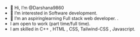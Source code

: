 - 👋 Hi, I’m @Darshana9860
- 👀 I’m interested in Software development.  
- 🌱 I’m an aspiringlearning Full stack web developer. .
- I am open to work (part time/full time).
- I am skilled in C++ , HTML , CSS, Tailwind-CSS , Javascript.

<!---
Darshana9860/Darshana9860 is a ✨ special ✨ repository because its `README.md` (this file) appears on your GitHub profile.
You can click the Preview link to take a look at your changes.
--->

